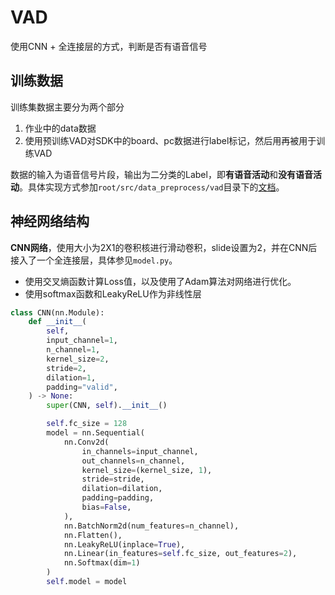 # VAD
使用CNN + 全连接层的方式，判断是否有语音信号

## 训练数据

训练集数据主要分为两个部分

1. 作业中的data数据
2. 使用预训练VAD对SDK中的board、pc数据进行label标记，然后用再被用于训练VAD


数据的输入为语音信号片段，输出为二分类的Label，即**有语音活动**和**没有语音活动**。具体实现方式参加`root/src/data_preprocess/vad`目录下的[文档](../src/data_preprocess/vad/README.md)。

## 神经网络结构

**CNN网络**，使用大小为2X1的卷积核进行滑动卷积，slide设置为2，并在CNN后接入了一个全连接层，具体参见`model.py`。

- 使用交叉熵函数计算Loss值，以及使用了Adam算法对网络进行优化。
- 使用softmax函数和LeakyReLU作为非线性层

```python
class CNN(nn.Module):
    def __init__(
        self,
        input_channel=1,
        n_channel=1,
        kernel_size=2,
        stride=2,
        dilation=1,
        padding="valid",
    ) -> None:
        super(CNN, self).__init__()

        self.fc_size = 128
        model = nn.Sequential(
            nn.Conv2d(
                in_channels=input_channel,
                out_channels=n_channel,
                kernel_size=(kernel_size, 1),
                stride=stride,
                dilation=dilation,
                padding=padding,
                bias=False,
            ),
            nn.BatchNorm2d(num_features=n_channel),
            nn.Flatten(),
            nn.LeakyReLU(inplace=True),
            nn.Linear(in_features=self.fc_size, out_features=2),
            nn.Softmax(dim=1)
        )
        self.model = model
```
